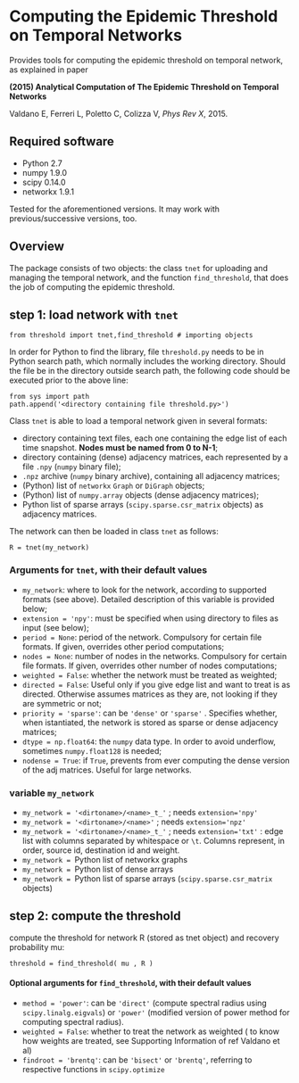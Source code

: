 # Computing the Epidemic Threshold on Temporal Networks
Provides tools for computing the epidemic threshold on temporal network, as explained in paper

**(2015) Analytical Computation of The Epidemic Threshold on Temporal Networks**

Valdano E, Ferreri L, Poletto C, Colizza V, *Phys Rev X*, 2015.

## Required software
- Python 2.7
- numpy 1.9.0
- scipy 0.14.0
- networkx 1.9.1

Tested for the aforementioned versions. It may work with previous/successive versions, too.

## Overview

The package consists of two objects: the class `tnet` for uploading and managing the temporal network, and the function `find_threshold`, that does the job of computing the epidemic threshold.

## step 1: load network with `tnet`

`from threshold import tnet,find_threshold # importing objects`

In order for Python to find the library, file `threshold.py` needs to be in Python search path, which normally includes the working directory. Should the file be in the directory outside search path, the following code should be executed prior to the above line:


```
from sys import path
path.append('<directory containing file threshold.py>')
```

Class `tnet` is able to load a temporal network given in several formats:

- directory containing text files, each one containing the edge list of each time snapshot. **Nodes must be named from 0 to N-1**;
- directory containing (dense) adjacency matrices, each represented by a file `.npy` (`numpy` binary file);
- `.npz` archive (`numpy` binary archive), containing all adjacency matrices;
- (Python) list of `networkx` `Graph` or `DiGraph` objects;
- (Python) list of `numpy.array` objects (dense adjacency matrices);
- Python list of sparse arrays (`scipy.sparse.csr_matrix` objects) as adjacency matrices.

The network can then be loaded in class `tnet` as follows:

`R = tnet(my_network)`


### Arguments for `tnet`, with their default values

- `my_network`: where to look for the network, according to supported formats (see above). Detailed description of this variable is provided below;
- `extension = 'npy'`: must be specified when using directory to files as input (see below);
- `period = None`: period of the network. Compulsory for certain file formats. If given, overrides other period computations;
- `nodes = None`: number of nodes in the networks. Compulsory for certain file formats. If given, overrides other number of nodes computations;
- `weighted = False`: whether the network must be treated as weighted;
- `directed = False`: Useful only if you give edge list and want to treat is as directed. Otherwise assumes matrices as they are, not looking if they are symmetric or not;
- `priority = 'sparse'`: can be `'dense'` or `'sparse'` . Specifies whether, when istantiated, the network is stored as sparse or dense adjacency matrices;
- `dtype = np.float64`: the `numpy` data type. In order to avoid underflow, sometimes `numpy.float128` is needed;
- `nodense = True`: if `True`, prevents from ever computing the dense version of the adj matrices. Useful for large networks.

### variable `my_network`

- `my_network = '<dirtoname>/<name>_t_'` ; needs `extension='npy'`
- `my_network = '<dirtoname>/<name>'` ; needs `extension='npz'`
- `my_network = '<dirtoname>/<name>_t_'` ; needs `extension='txt'` : edge list with columns separated by whitespace or `\t`. Columns represent, in order, source id, destination id and weight. 
- `my_network = `Python list of networkx graphs
- `my_network = `Python list of dense arrays
- `my_network = `Python list of sparse arrays (`scipy.sparse.csr_matrix` objects)

## step 2: compute the threshold

compute the threshold for network R (stored as tnet object) and recovery probability mu:


`threshold = find_threshold( mu , R )`

#### Optional arguments for `find_threshold`, with their default values

- `method = 'power'`: can be `'direct'` (compute spectral radius using `scipy.linalg.eigvals`) or `'power'` (modified version of power method for computing spectral radius).
- `weighted = False`: whether to treat the network as weighted ( to know how weights are treated, see Supporting Information of ref Valdano et al)
- `findroot = 'brentq'`: can be `'bisect'` or `'brentq'`, referring to respective functions in `scipy.optimize`